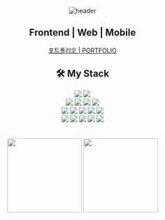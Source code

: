 <div align = 'center'>
 
![header](https://capsule-render.vercel.app/api?type=waving&color=00B8FF&height=300&section=header&text=Yimkeul&fontColor=FFFF&fontSize=90)

## Frontend | Web | Mobile
 
[포트폴리오 | PORTFOLIO](https://yimkeul.github.io/)

 ## 🛠 My Stack
 
 <div>
  
 <img src="https://img.shields.io/badge/JAVA-EE4C2C?style=for-the-badge&logo=Eclipse IDE&logoColor=white">
 <img src="https://img.shields.io/badge/Python-3776AB?style=for-the-badge&logo=Python&logoColor=white">
 
 <br/>
 
 <img src="https://img.shields.io/badge/HTML-E34F26?style=for-the-badge&logo=HTML5&logoColor=white">
 <img src="https://img.shields.io/badge/CSS-1572B6?style=for-the-badge&logo=CSS3&logoColor=white">
 <img src="https://img.shields.io/badge/JavaScript-F7DF1E?style=for-the-badge&logo=JavaScript&logoColor=white">
  <img src="https://img.shields.io/badge/TypeScript-3178C6?style=for-the-badge&logo=TypeScript&logoColor=white">
 <br/>
 
  <img src="https://img.shields.io/badge/React-0088CC?style=for-the-badge&logo=React&logoColor=white">
  <img src="https://img.shields.io/badge/React Native-00B2A5?style=for-the-badge&logo=Create React App&logoColor=white">
   <img src="https://img.shields.io/badge/styledcomponents-DB7093?style=for-the-badge&logo=styledcomponents&logoColor=white">
  <img src="https://img.shields.io/badge/Flutter-02569B?style=for-the-badge&logo=Flutter&logoColor=white">
   <img src="https://img.shields.io/badge/Android Studio-005A2B?style=for-the-badge&logo=Android&logoColor=white">
 
 <br/>
 
  <img src="https://img.shields.io/badge/GitHub-181717?style=for-the-badge&logo=GitHub&logoColor=white">
  <img src="https://img.shields.io/badge/GitHub Actions-2088FF?style=for-the-badge&logo=GitHub Actions&logoColor=white">
 <img src="https://img.shields.io/badge/Notion-000000?style=for-the-badge&logo=Notion&logoColor=white">
  <img src="https://img.shields.io/badge/Slack-4A154B?style=for-the-badge&logo=Slack&logoColor=white">
 <img src="https://img.shields.io/badge/Figma-F24E1E?style=for-the-badge&logo=Figma&logoColor=white">

 </div>
  <br/> <br/>

<img height="170em" src="https://github-readme-stats.vercel.app/api?username=YimKeul&show_icons=true&theme=react" align="center" />
<img height="170em" src="https://github-readme-stats.vercel.app/api/top-langs?username=yimkeul&show_icons=true&locale=en&layout=compact&hide=jupyter%20notebook&theme=react" align="center" />
</div>











